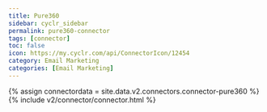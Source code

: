 ```yaml
---
title: Pure360
sidebar: cyclr_sidebar
permalink: pure360-connector
tags: [connector]
toc: false
icon: https://my.cyclr.com/api/ConnectorIcon/12454
category: Email Marketing
categories: [Email Marketing]
---
```

{% assign connectordata = site.data.v2.connectors.connector-pure360 %}
{% include v2/connector/connector.html %}	